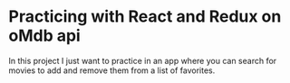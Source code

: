 # Practicing with React and Redux on oMdb api

In this project I just want to practice in an app where you can search for movies to add and remove them from a list of favorites.
